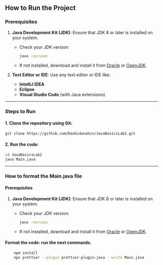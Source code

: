 ## How to Run the Project

### Prerequisites

1. **Java Development Kit (JDK)**: Ensure that JDK 8 or later is installed on your system.

    - Check your JDK version:
        ```bash
        java -version
        ```
    - If not installed, download and install it from [Oracle](https://www.oracle.com/java/technologies/javase-downloads.html) or [OpenJDK](https://openjdk.org/).

2. **Text Editor or IDE**: Use any text editor or IDE like:
    - **IntelliJ IDEA**
    - **Eclipse**
    - **Visual Studio Code** (with Java extensions)

---

### Steps to Run

#### 1. Clone the repository using Git:
```bash
git clone https://github.com/DanGidanehin/JavaBasicsLab2.git
```
#### 2. Run the code:
```bash
cd JavaBasicsLab2
java Main.java
```
---
### How to format the Main.java file
#### Prerequisites

1. **Java Development Kit (JDK)**: Ensure that JDK 8 or later is installed on your system.

    - Check your JDK version:
        ```bash
        java -version
        ```
    - If not installed, download and install it from [Oracle](https://www.oracle.com/java/technologies/javase-downloads.html) or [OpenJDK](https://openjdk.org/).
#### Format the code: run the next commands.
```bash
    npm install
    npx prettier --plugin prettier-plugin-java --write Main.java
```
